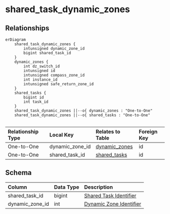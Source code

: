 # shared_task_dynamic_zones

## Relationships

```mermaid
erDiagram
    shared_task_dynamic_zones {
        intunsigned dynamic_zone_id
        bigint shared_task_id
    }
    dynamic_zones {
        int dz_switch_id
        intunsigned id
        intunsigned compass_zone_id
        int instance_id
        intunsigned safe_return_zone_id
    }
    shared_tasks {
        bigint id
        int task_id
    }
    shared_task_dynamic_zones ||--o{ dynamic_zones : "One-to-One"
    shared_task_dynamic_zones ||--o{ shared_tasks : "One-to-One"


```


| Relationship Type | Local Key | Relates to Table | Foreign Key |
| :--- | :--- | :--- | :--- |
| One-to-One | dynamic_zone_id | [dynamic_zones](../../schema/tasks/shared_task_dynamic_zones.md) | id |
| One-to-One | shared_task_id | [shared_tasks](../../schema/tasks/shared_tasks.md) | id |


## Schema

| Column | Data Type | Description |
| :--- | :--- | :--- |
| shared_task_id | bigint | [Shared Task Identifier](shared_tasks.md) |
| dynamic_zone_id | int | [Dynamic Zone Identifier](../../schema/dynamic-zones/dynamic_zones.md) |

